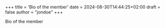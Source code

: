 +++
title = 'Bio of the member'
date = 2024-08-30T14:44:25+02:00
draft = false
author = "jondoe"
+++

Bio of the member

